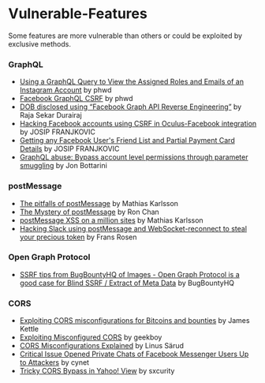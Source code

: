 # Vulnerable-Features

Some features are more vulnerable than others or could be exploited by exclusive methods.

### GraphQL

- [Using a GraphQL Query to View the Assigned Roles and Emails of an Instagram Account](https://philippeharewood.com/view-the-assigned-roles-and-emails-of-an-instagram-account/) by phwd
- [Facebook GraphQL CSRF](https://philippeharewood.com/facebook-graphql-csrf/) by phwd
- [DOB disclosed using “Facebook Graph API Reverse Engineering”](https://medium.com/@rajsek/my-3rd-facebook-bounty-hat-trick-chennai-tcs-er-name-listed-in-facebook-hall-of-fame-47f57f2a4f71#.9gbtbv42q) by Raja Sekar Durairaj
- [Hacking Facebook accounts using CSRF in Oculus-Facebook integration](https://www.josipfranjkovic.com/blog/hacking-facebook-oculus-integration-csrf) by JOSIP FRANJKOVIC
- [Getting any Facebook User's Friend List and Partial Payment Card Details](https://www.josipfranjkovic.com/blog/facebook-friendlist-paymentcard-leak) by JOSIP FRANJKOVIC
- [GraphQL abuse: Bypass account level permissions through parameter smuggling](https://labs.detectify.com/2018/03/14/graphql-abuse/) by Jon Bottarini

### postMessage

- [The pitfalls of postMessage](https://labs.detectify.com/2016/12/08/the-pitfalls-of-postmessage/) by Mathias Karlsson
- [The Mystery of postMessage](https://ngailong.wordpress.com/2018/02/13/the-mystery-of-postmessage/) by Ron Chan
- [postMessage XSS on a million sites](https://labs.detectify.com/2016/12/15/postmessage-xss-on-a-million-sites/) by Mathias Karlsson
- [Hacking Slack using postMessage and WebSocket-reconnect to steal your precious token](https://labs.detectify.com/2017/02/28/hacking-slack-using-postmessage-and-websocket-reconnect-to-steal-your-precious-token/) by Frans Rosen

### Open Graph Protocol

- [SSRF tips from BugBountyHQ of Images - Open Graph Protocol is a good case for Blind SSRF / Extract of Meta Data](https://twitter.com/BugBountyHQ/status/868242771617792000) by BugBountyHQ

### CORS

- [Exploiting CORS misconfigurations for Bitcoins and bounties](https://portswigger.net/blog/exploiting-cors-misconfigurations-for-bitcoins-and-bounties) by James Kettle
- [Exploiting Misconfigured CORS](http://www.geekboy.ninja/blog/exploiting-misconfigured-cors-cross-origin-resource-sharing/) by geekboy
- [CORS Misconfigurations Explained](https://blog.detectify.com/2018/04/26/cors-misconfigurations-explained/) by Linus Särud
- [Critical Issue Opened Private Chats of Facebook Messenger Users Up to Attackers](https://www.cynet.com/blog-facebook-originull/) by cynet
- [Tricky CORS Bypass in Yahoo! View](http://web.archive.org/web/20171202055144/https://www.sxcurity.pro/2017/11/27/tricky-CORS/) by sxcurity

